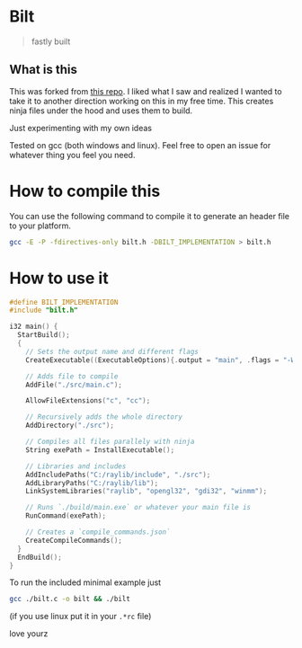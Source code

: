 # Bilt
> fastly built

## What is this

This was forked from [this repo]( https://github.com/TomasBorquez/mate.h). I liked what I saw and realized I wanted to take it to another direction working on this in my free time. This creates ninja files under the hood and uses them to build.

Just experimenting with my own ideas

Tested on gcc (both windows and linux). Feel free to open an issue for whatever thing you feel you need.

# How to compile this

You can use the following command to compile it to generate an header file to your platform. 

```sh
gcc -E -P -fdirectives-only bilt.h -DBILT_IMPLEMENTATION > bilt.h   
```

# How to use it

```c 
#define BILT_IMPLEMENTATION
#include "bilt.h"

i32 main() {
  StartBuild();
  {
    // Sets the output name and different flags
    CreateExecutable((ExecutableOptions){.output = "main", .flags = "-Wall -ggdb"});

    // Adds file to compile
    AddFile("./src/main.c");

    AllowFileExtensions("c", "cc");

    // Recursively adds the whole directory
    AddDirectory("./src");

    // Compiles all files parallely with ninja
    String exePath = InstallExecutable();

    // Libraries and includes
    AddIncludePaths("C:/raylib/include", "./src");
    AddLibraryPaths("C:/raylib/lib");
    LinkSystemLibraries("raylib", "opengl32", "gdi32", "winmm");

    // Runs `./build/main.exe` or whatever your main file is
    RunCommand(exePath);

    // Creates a `compile_commands.json`
    CreateCompileCommands();
  }
  EndBuild();
}
```

To run the included minimal example just 

```sh
gcc ./bilt.c -o bilt && ./bilt
```

(if you use linux put it in your `.*rc` file)



love yourz